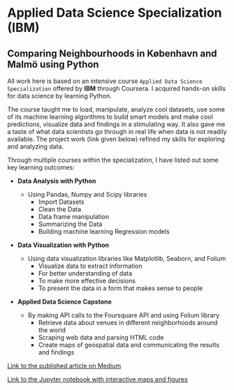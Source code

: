# Applied Data Science Specialization (IBM)
## Comparing Neighbourhoods in København and Malmö using Python

All work here is based on an intensive course ``Applied Data Science Specialization`` offered by **IBM** through Coursera. I acquired hands-on skills for data science by learning Python.

The course taught me to load, manipulate, analyze cool datasets, use some of its machine learning algorithms to build smart models and make cool predictions, visualize data and findings in a stimulating way. It also gave me a taste of what data scientists go through in real life when data is not readily available. The project work (link given below) refined my skills for exploring and analyzing data.

Through multiple courses within the specialization, I have listed out some key learning outcomes: 
  - **Data Analysis with Python**
    - Using Pandas, Numpy and Scipy libraries
      - Import Datasets
      - Clean the Data
      - Data frame manipulation
      - Summarizing the Data
      - Building machine learning Regression models
  
  - **Data Visualization with Python**
    - Using data visualization libraries like Matplotlib, Seaborn, and Folium
      - Visualize data to extract information
      - For better understanding of data
      - To make more effective decisions
      - To present the data in a form that makes sense to people 
      
  - **Applied Data Science Capstone**
    - By making API calls to the Foursquare API and using Folium library
      - Retrieve data about venues in different neighborhoods around the world
      - Scraping web data and parsing HTML code 
      - Create maps of geospatial data and communicating the results and findings  
      
      

[Link to the published article on Medium](https://medium.com/@mpravink1993/comparing-neighbourhoods-in-k%C3%B8benhavn-and-malm%C3%B6-using-python-76ced28c3d66)

[Link to the Jupyter notebook with interactive maps and figures](https://nbviewer.jupyter.org/github/Pravin93-Murugesan/Coursera_Capstone/blob/master/Capstone%20Project%20-%20Final.ipynb)
